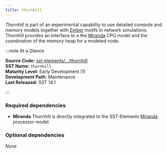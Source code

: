 ```yaml
---
title: thornhill
---
```


*Thornhill* is part of an experimental capability to use detailed compute and memory models together with [Ember](../ember/intro) motifs in network simulations. Thornhill provides an interface to a the [Miranda](../miranda/intro) CPU model and the coordination of the memory heap for a modeled node.

:::note At a Glance

**Source Code:** [sst-elements/.../thornhill](https://github.com/sstsimulator/sst-elements/tree/master/src/sst/elements/thornhill) &nbsp;  
**SST Name:** `thornhill` &nbsp;  
**Maturity Level:** Early Development (1) &nbsp;  
**Development Path:** Maintenance &nbsp;   
**Last Released:** SST 14.1

:::

### Required dependencies
* **Miranda** Thornhill is directly integrated to the SST-Elements [Miranda](../miranda/intro) processor model.

### Optional dependencies
*None*
